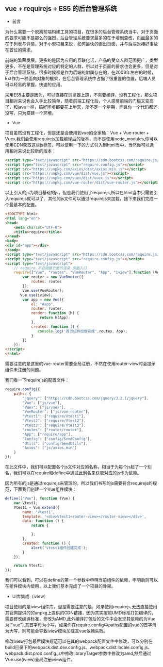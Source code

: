 ## vue + requirejs + ES5 的后台管理系统

- 前言

为什么需要一个脱离前端构建工具的项目，在很多的后台管理系统当中，对于页面的要求可能不是那么的强烈，后台管理系统要求最多的在于增删查改，页面最多的在于列表与详情，对于小型项目来说，如何最快的画出页面，并与后端对接好事放在首位的需求。

前端的繁荣发展，更多的是因为应用的互联化话，产品的受众人群范围更广，类型更多，不在是管理系统对应的特定的人群，所以对于页面的要求也会更多，但是对于后台管理系统，很多时候都是作为后端的附属存在的，在2008年左右的时候，Ext作为一种面向对象的框架，在后台管理系统中占据了很重要的位置，后端人员可以轻易的掌握，快速的应用。

采用ES5主要是因为，可以直接在浏览器上跑，不需要编译，没有工程化，那么项目相对来说也会入手比较简单，随着前端工程化后，个人感觉前端的门槛又变高了，和java一样，搞好环境都要花上半天，所不定一个星期，而且你一个代码都还没写，只为搭建一个环境。

- Vue

项目虽然没有工程化，但是还是会使用到vue的全家桶：Vue + Vue-router + Vuex,我们会使用requirejs加载编译后的版本，而不是使用node_modules,你可以使用CDN获取这些js标签，可以使用一下的方式引入到html当中，当然你可以选用相对来说比较新的版本：

````html
<script type="text/javascript" src="https://cdn.bootcss.com/require.js/2.3.5/require.min.js"></script>
<script type="text/javascript" src="require.config.js"></script>
<script src="https://unpkg.com/axios/dist/axios.min.js"></script>
<script src="https://unpkg.com/vue/dist/vue.js"></script>
<script src="https://unpkg.com/vuex/dist/vuex.js"></script>
<script src="https://unpkg.com/vue-router/dist/vue-router.js"></script>
````

以上引入的js为项目基础的js，但是我们使用了requirejs,所以在html当中只需要引入requirejs就可以了，其他的js文件可以通过requirejs来加载，接下来我们完成一个最基本的配置。

````html
<!DOCTYPE html>
<html lang="en">
<head>
    <meta charset="UTF-8">
    <title>require</title>
</head>
<body>
<div id="app"></div>
</body>
<script type="text/javascript" src="https://cdn.bootcss.com/require.js/2.3.5/require.min.js"></script>
<script type="text/javascript" src="require.config.js"></script>
<script type="text/javascript">
    // require 不会阻塞页面的渲染 页面入口
    require(["Vue", "routes", "VueRouter", "App", "iview"],function (Vue, routes, VueRouter, App, iview) {
    	var router = new VueRouter({
            routes: routes
        });
    	Vue.use(VueRouter);
       Vue.use(iview);
    	var app = new Vue({
            el: "#app",
            router: router,
            render: function (h) {
                return h(App);
            },
            created: function () {
               console.log('首页组件加载完成',routes, App);
            }
        })
    });
</script>
</html>
````

需要注意的是这里的vue-router需要全局注册，不然在使用router-view时会提示组件未注册的问题。

我们看一下requirejs的配置文件：

````javascript
require.config({
	paths: {
		"jquery": ["https://cdn.bootcss.com/jquery/3.2.1/jquery"],
		"Vue": ["js/vue"],
		"Vuex": ["js/vuex"],
		"VueRouter": ["js/vue-router"],
		"Vtest1": ["require/Vtest1"],
		"Vtest2": ["require/Vtest2"],
		"Vtest3": ["require/Vtest3"],
		"routes": ["router/router"],
		"App": ["require/app"],
		"Config": ["config/SeedConfig"],
		"Utils": ["config/SeedUtils"],
		"Axios": ["js/axios.min"]
	}
});
````

在此文件中，我们可以配置各个js文件对应的名称，相当于为每个js起了一个别名，我们可以在require和define中通过此别名来获取对应的js作为依赖。

因为所有的js是通过requirejs来管理的，所以我们书写的js需要符合requirejs的规范，下面我们创建一个Vue组件模块：

````javascript
define(["Vue"], function (Vue) {
	var Vtest1;
	Vtest1 = Vue.extend({
		name: 'Vtest1',
		template: '<div>Vtest1<router-view></router-view></div>',
		data: function () {
			return {

			};
		},
		created: function () {
			alert('Vtest1组件创建完成');
		}
	});

	return Vtest1;
});
````

我们可以看到，可以在define的第一个参数中申明当前组件的依赖，申明后则可以在组件模块内使用，以上我们基本完成了一个项目的骨架。

- UI库集成（iview）

项目使用的是iview组件库，但是需要注意的是，如果使用requirejs,无法直接使用其官网提供的的unpkg上提供的CDN链接，因为其实按照UMD标准打包编译的，需要修改编译标准，修改为AMD,此外编译打包后的文件中会发现其依赖的为Vue为["vue"],其首字母为小写，如果你在require.config中paths配置的vue的首字母为大写，则可能会导致iview模块加载其vue依赖失败。

修改iview打包最后模块规范可以在其的webpack配置文件中修改，可以分别在build目录下的webpack.dist.dev.config.js、webpack.dist.locale.config.js、webpack.dist.prod.config.js中修改libraryTarget参数中修改为amd,然后通过Vue.use(iview)全局注册iview组件。








